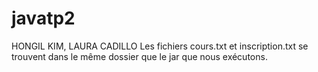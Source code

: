# javatp2
HONGIL KIM, LAURA CADILLO
Les fichiers cours.txt et inscription.txt se trouvent dans le même dossier que le jar que nous exécutons.
